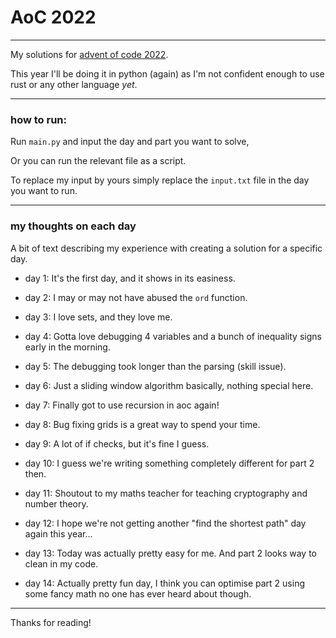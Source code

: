 # AoC 2022

---

My solutions for [advent of code 2022](https://adventofcode.com/2022).

This year I'll be doing it in python (again) as I'm not confident enough to use rust or any other language _yet_.

---

### how to run:

Run ``main.py`` and input the day and part you want to solve,

Or you can run the relevant file as a script.

To replace my input by yours simply replace the ``input.txt`` file in the day you want to run.

---

### my thoughts on each day

A bit of text describing my experience with creating a solution for a specific day.

* day 1: It's the first day, and it shows in its easiness.

* day 2: I may or may not have abused the ``ord`` function.

* day 3: I love sets, and they love me.

* day 4: Gotta love debugging 4 variables and a bunch of inequality signs early in the morning.

* day 5: The debugging took longer than the parsing (skill issue).

* day 6: Just a sliding window algorithm basically, nothing special here.

* day 7: Finally got to use recursion in aoc again!

* day 8: Bug fixing grids is a great way to spend your time.

* day 9: A lot of if checks, but it's fine I guess.

* day 10: I guess we're writing something completely different for part 2 then.

* day 11: Shoutout to my maths teacher for teaching cryptography and number theory.

* day 12: I hope we're not getting another "find the shortest path" day again this year...

* day 13: Today was actually pretty easy for me. And part 2 looks way to clean in my code.

* day 14: Actually pretty fun day, I think you can optimise part 2 using some fancy math no one has ever heard about though.

---

Thanks for reading!
